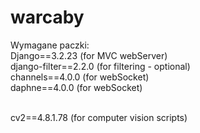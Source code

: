 # warcaby

Wymagane paczki:<br>
Django==3.2.23 (for MVC webServer)<br>
django-filter==2.2.0 (for filtering - optional)<br>
channels==4.0.0 (for webSocket)<br>
daphne==4.0.0 (for webSocket)<br><br>

cv2==4.8.1.78 (for computer vision scripts)
